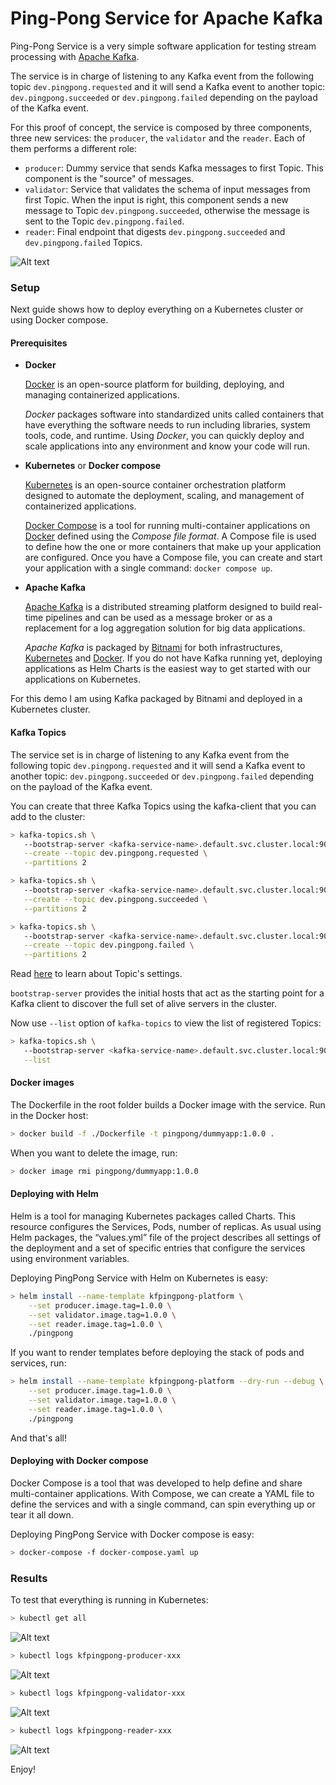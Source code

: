 # Ping-Pong Service for Apache Kafka

Ping-Pong Service is a very simple software application for testing stream processing with [Apache Kafka](https://kafka.apache.org/).

The service is in charge of listening to any Kafka event from the
following topic `dev.pingpong.requested` and it will send a Kafka event to another topic:
`dev.pingpong.succeeded` or `dev.pingpong.failed` depending on the payload of the Kafka event.

For this proof of concept, the service is composed by three components, three new services: the
`producer`, the `validator` and the `reader`. Each of them performs a different role:
* `producer`: Dummy service that sends Kafka messages to first Topic. This component is the "source" of messages.
* `validator`: Service that validates the schema of input messages from first Topic. When the input is right, this component sends a new message to Topic `dev.pingpong.succeeded`, otherwise the message is sent to the Topic `dev.pingpong.failed`.    
* `reader`: Final endpoint that digests `dev.pingpong.succeeded` and `dev.pingpong.failed` Topics.

![Alt text](docs/images/diagram.png?raw=true "PingPong Services")

### Setup

Next guide shows how to deploy everything on a Kubernetes cluster or using Docker compose.

#### Prerequisites

- **Docker**

  [Docker]((https://www.docker.com/)) is an open-source platform for building, deploying, and managing containerized applications.
  
  *Docker* packages software into standardized units called containers that have everything the software needs to run including libraries, system tools, code, and runtime. Using *Docker*, you can quickly deploy and scale applications into any environment and know your code will run.

- **Kubernetes** or **Docker compose**

  [Kubernetes](https://kubernetes.io/) is an open-source container orchestration platform designed to automate the deployment, scaling, and management of containerized applications. 

  [Docker Compose](https://docs.docker.com/compose/) is a tool for running multi-container applications on [Docker]((https://www.docker.com/)) defined using the *Compose file format*. A Compose file is used to define how the one or more containers that make up your application are configured. Once you have a Compose file, you can create and start your application with a single command: `docker compose up`.
  
- **Apache Kafka**

  [Apache Kafka](https://kafka.apache.org/) is a distributed streaming platform designed to build real-time pipelines and can be used as a message broker or as a replacement for a log aggregation solution for big data applications.

  *Apache Kafka* is packaged by [Bitnami](https://bitnami.com/) for both infrastructures, [Kubernetes](https://bitnami.com/stack/kafka/helm) and [Docker](https://hub.docker.com/r/bitnami/kafka/). If you do not have Kafka running yet, deploying applications as Helm Charts is the easiest way to get started with our applications on Kubernetes. 

For this demo I am using Kafka packaged by Bitnami and deployed in a Kubernetes cluster.

#### Kafka Topics

The service set is in charge of listening to any Kafka event from the
following topic `dev.pingpong.requested` and it will send a Kafka event to another topic:
`dev.pingpong.succeeded` or `dev.pingpong.failed` depending on the payload of the Kafka event.

You can create that three Kafka Topics using the kafka-client that you can add to the cluster:

```bash
> kafka-topics.sh \
   --bootstrap-server <kafka-service-name>.default.svc.cluster.local:9092 \
   --create --topic dev.pingpong.requested \
   --partitions 2

> kafka-topics.sh \
   --bootstrap-server <kafka-service-name>.default.svc.cluster.local:9092 \
   --create --topic dev.pingpong.succeeded \
   --partitions 2

> kafka-topics.sh \
   --bootstrap-server <kafka-service-name>.default.svc.cluster.local:9092 \
   --create --topic dev.pingpong.failed \
   --partitions 2
```

Read [here](https://kafka.apache.org/documentation/#topicconfigs) to learn about Topic's settings.

`bootstrap-server` provides the initial hosts that act as the starting point for a Kafka client to discover the full 
set of alive servers in the cluster.

Now use `--list` option of `kafka-topics` to view the list of registered Topics:

```bash
> kafka-topics.sh \
   --bootstrap-server <kafka-service-name>.default.svc.cluster.local:9092 \
   --list
```

#### Docker images

The Dockerfile in the root folder builds a Docker image with the service. Run in the Docker host:

```bash
> docker build -f ./Dockerfile -t pingpong/dummyapp:1.0.0 .
```

When you want to delete the image, run:

```bash
> docker image rmi pingpong/dummyapp:1.0.0
```

#### Deploying with Helm

Helm is a tool for managing Kubernetes packages called Charts. This resource configures the Services, Pods, number of replicas. 
As usual using Helm packages, the “values.yml” file of the project describes all settings of the deployment and a set of specific entries that configure the services using environment variables.

Deploying PingPong Service with Helm on Kubernetes is easy:

```bash
> helm install --name-template kfpingpong-platform \
    --set producer.image.tag=1.0.0 \
    --set validator.image.tag=1.0.0 \
    --set reader.image.tag=1.0.0 \
    ./pingpong
```

If you want to render templates before deploying the stack of pods and services, run:

```bash
> helm install --name-template kfpingpong-platform --dry-run --debug \
    --set producer.image.tag=1.0.0 \
    --set validator.image.tag=1.0.0 \
    --set reader.image.tag=1.0.0 \
    ./pingpong
```

And that's all!

#### Deploying with Docker compose

Docker Compose is a tool that was developed to help define and share multi-container applications. With Compose, we can create a YAML file to define the services and with a single command, can spin everything up or tear it all down.

Deploying PingPong Service with Docker compose is easy:

```bash
> docker-compose -f docker-compose.yaml up
```

### Results

To test that everything is running in Kubernetes:

```bash
> kubectl get all
```

![Alt text](docs/images/results-k8s-01.png?raw=true "Kubectl get all")

```bash
> kubectl logs kfpingpong-producer-xxx
```

![Alt text](docs/images/results-k8s-02.png?raw=true "producer")

```bash
> kubectl logs kfpingpong-validator-xxx
```

![Alt text](docs/images/results-k8s-03.png?raw=true "validator")

```bash
> kubectl logs kfpingpong-reader-xxx
```

![Alt text](docs/images/results-k8s-04.png?raw=true "reader")

Enjoy!
